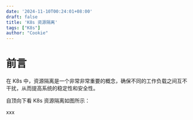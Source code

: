 ```yaml
---
date: '2024-11-10T00:24:01+08:00'
draft: false
title: 'K8s 资源隔离'
tags: ["K8s"]
author: "Cookie"
---
```


# 前言

在 K8s 中，资源隔离是一个非常非常重要的概念，确保不同的工作负载之间互不干扰，从而提高系统的稳定性和安全性。

自顶向下看 K8s 资源隔离如图所示：

<!--more-->

xxx